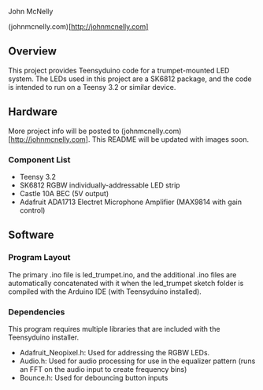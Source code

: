 John McNelly

(johnmcnelly.com)[http://johnmcnelly.com]

## Overview
This project provides Teensyduino code for a trumpet-mounted LED system.  The LEDs used in this project are a SK6812 package, and the code is intended to run on a Teensy 3.2 or similar device.

## Hardware
More project info will be posted to (johnmcnelly.com)[http://johnmcnelly.com].  This README will be updated with images soon.

### Component List
- Teensy 3.2
- SK6812 RGBW individually-addressable LED strip
- Castle 10A BEC (5V output)
- Adafruit ADA1713 Electret Microphone Amplifier (MAX9814 with gain control)

## Software

### Program Layout
The primary .ino file is led_trumpet.ino, and the additional .ino files are automatically concatenated with it when the led_trumpet sketch folder is compiled with the Arduino IDE (with Teensyduino installed).

### Dependencies
This program requires multiple libraries that are included with the Teensyduino installer.
- Adafruit_Neopixel.h: Used for addressing the RGBW LEDs.
- Audio.h: Used for audio processing for use in the equalizer pattern (runs an FFT on the audio input to create frequency bins)
- Bounce.h: Used for debouncing button inputs
